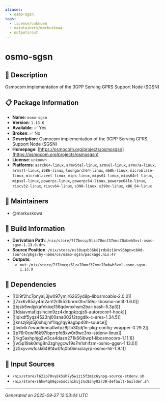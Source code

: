 ```yaml
---
aliases:
  - osmo-sgsn
tags:
  - license/unknown
  - maintainers/markuskowa
  - outputs/out
---
```


# osmo-sgsn

## 📝 Description

Osmocom implementation of the 3GPP Serving GPRS Support Node (SGSN)

## 📋 Package Information

- **Name**: `osmo-sgsn`
- **Version**: `1.13.0`
- **Available**: ✅ Yes
- **Broken**: ✅ No
- **Description**: Osmocom implementation of the 3GPP Serving GPRS Support Node (SGSN)
- **Homepage**: [https://osmocom.org/projects/osmosgsn](https://osmocom.org/projects/osmosgsn)
- **License**: `unknown`
- **Platforms**: `aarch64-linux`, `armv5tel-linux`, `armv6l-linux`, `armv7a-linux`, `armv7l-linux`, `i686-linux`, `loongarch64-linux`, `m68k-linux`, `microblaze-linux`, `microblazeel-linux`, `mips-linux`, `mips64-linux`, `mips64el-linux`, `mipsel-linux`, `powerpc-linux`, `powerpc64-linux`, `powerpc64le-linux`, `riscv32-linux`, `riscv64-linux`, `s390-linux`, `s390x-linux`, `x86_64-linux`
## 👥 Maintainers

- @markuskowa


## 🔧 Build Information

- **Derivation Path**: `/nix/store/7f7bncqz5lza70mnf37mmc70xbwh3vvl-osmo-sgsn-1.13.0.drv`
- **Source Position**: `/nix/store/ns30sqxb36k8jrds8z18rv96bpnwc60d-source/pkgs/by-name/os/osmo-sgsn/package.nix:47`
- **Outputs**:
  - `out`:  `/nix/store/7f7bncqz5lza70mnf37mmc70xbwh3vvl-osmo-sgsn-1.13.0`

## 🔗 Dependencies

- [[0l9f2hc7pnyalj3jw097ymir6265yd8p-libosmoabis-2.0.0]]
- [[7xx6v85zy4m2an12n1k52bnrm0hx159q-libosmo-netif-1.6.0]]
- [[bjsb6wdjykafnkixq156qdvmxhsm2bai-bash-5.3p3]]
- [[fdsiavmafjqslhcim9zz4xlnqpkzqjz8-autoreconf-hook]]
- [[iqixdf5yqz4523nj00sna002f2rpgdlk-c-ares-1.34.5]]
- [[knszj9jd5j0xhqjmf1lqg1qy9agbp40h-source]]
- [[lvdvlk7cwad5mna0wfpz8jllb30jdj1n-pkg-config-wrapper-0.29.2]]
- [[p76r0cwlf6k97ibprrpfd8xw0r8wc3nx-stdenv-linux]]
- [[rkg5axhphjg2w3ca4dazn271k66ibwp1-libosmocore-1.11.1]]
- [[w5p19ak0mg8n3zghygcw19s7m1xhifzm-osmo-ggsn-1.13.0]]
- [[z5xyvvwfcsk649f4w0fq0b0imxclayrp-osmo-hlr-1.9.1]]

## 📁 Input Sources

- `/nix/store/l622p70vy8k5sh7y5wizi5f2mic6ynpg-source-stdenv.sh`
- `/nix/store/shkw4qm9qcw5sc5n1k5jznc83ny02r39-default-builder.sh`

---
*Generated on 2025-09-27 12:03:44 UTC*
